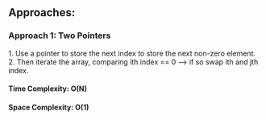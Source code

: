 ​​<h2> Approaches: </h2>

<h3> Approach 1: Two Pointers</h3>
 1. Use a pointer to store the next index to store the next non-zero element. <br>
 2. Then iterate the array, comparing ith index == 0 --> if so swap ith and jth index.
 <h4> Time Complexity: O(N) </h4>
 <h4> Space Complexity: O(1) </h4>